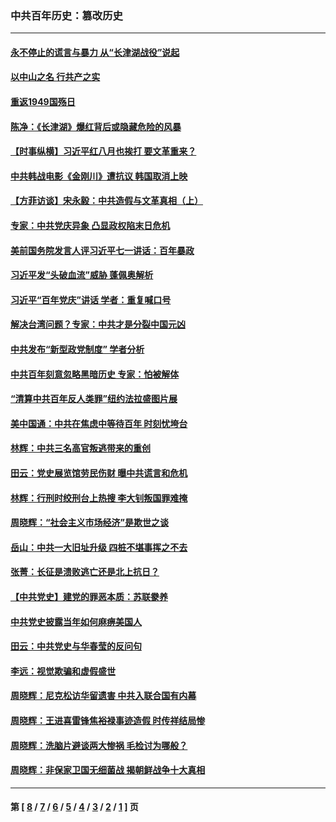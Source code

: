 ### 中共百年历史：篡改历史
---
#### [永不停止的谎言与暴力 从“长津湖战役”说起](../../pages/nf1176115/n13494094.md?12020430) 
#### [以中山之名 行共产之实](../../pages/nf1176115/n13346437.md?12020430) 
#### [重返1949国殇日](../../pages/nf1176115/n13346372.md?12020430) 
#### [陈净：《长津湖》爆红背后或隐藏危险的风暴](../../pages/nf1176115/n13314364.md?12020430) 
#### [【时事纵横】习近平红八月也挨打 要文革重来？](../../pages/nf1176115/n13231393.md?12020430) 
#### [中共韩战电影《金刚川》遭抗议 韩国取消上映](../../pages/nf1176115/n13219114.md?12020430) 
#### [【方菲访谈】宋永毅：中共造假与文革真相（上）](../../pages/nf1176115/n13200760.md?12020430) 
#### [专家：中共党庆异象 凸显政权陷末日危机](../../pages/nf1176115/n13067084.md?12020430) 
#### [美前国务院发言人评习近平七一讲话：百年暴政](../../pages/nf1176115/n13066986.md?12020430) 
#### [习近平发“头破血流”威胁 蓬佩奥解析](../../pages/nf1176115/n13063604.md?12020430) 
#### [习近平“百年党庆”讲话 学者：重复喊口号](../../pages/nf1176115/n13061411.md?12020430) 
#### [解决台湾问题？专家：中共才是分裂中国元凶](../../pages/nf1176115/n13060811.md?12020430) 
#### [中共发布“新型政党制度” 学者分析](../../pages/nf1176115/n13056354.md?12020430) 
#### [中共百年刻意忽略黑暗历史 专家：怕被解体](../../pages/nf1176115/n13056056.md?12020430) 
#### [“清算中共百年反人类罪”纽约法拉盛图片展](../../pages/nf1176115/n13052220.md?12020430) 
#### [美中国通：中共在焦虑中等待百年 时刻忧垮台](../../pages/nf1176115/n13048820.md?12020430) 
#### [林辉：中共三名高官叛逃带来的重创](../../pages/nf1176115/n13035206.md?12020430) 
#### [田云：党史展览馆劳民伤财 曝中共谎言和危机](../../pages/nf1176115/n13033900.md?12020430) 
#### [林辉：行刑时绞刑台上热搜 李大钊叛国罪难掩](../../pages/nf1176115/n13031965.md?12020430) 
#### [周晓辉：“社会主义市场经济”是欺世之谈](../../pages/nf1176115/n13024090.md?12020430) 
#### [岳山：中共一大旧址升级 四桩不堪事挥之不去](../../pages/nf1176115/n13021697.md?12020430) 
#### [张菁：长征是溃败逃亡还是北上抗日？](../../pages/nf1176115/n13020585.md?12020430) 
#### [【中共党史】建党的罪恶本质：苏联豢养](../../pages/nf1176115/n13011888.md?12020430) 
#### [中共党史披露当年如何麻痹美国人](../../pages/nf1176115/n12966400.md?12020430) 
#### [田云：中共党史与华春莹的反问句](../../pages/nf1176115/n12765178.md?12020430) 
#### [李远：视觉欺骗和虚假盛世](../../pages/nf1176115/n12993376.md?12020430) 
#### [周晓辉：尼克松访华留遗害 中共入联合国有内幕](../../pages/nf1176115/n12991422.md?12020430) 
#### [周晓辉：王进喜雷锋焦裕禄事迹造假 时传祥结局惨](../../pages/nf1176115/n12985497.md?12020430) 
#### [周晓辉：洗脑片避谈两大惨祸 毛检讨为哪般？](../../pages/nf1176115/n12971285.md?12020430) 
#### [周晓辉：非保家卫国无细菌战 揭朝鲜战争十大真相](../../pages/nf1176115/n12954161.md?12020430) 

---
#### 第 [ [8](./8.md?12020430) / [7](./7.md?12020430) / [6](./6.md?12020430) / [5](./5.md?12020430) / [4](./4.md?12020430) / [3](./3.md?12020430) / [2](./2.md?12020430) / [1](./1.md?12020430) ] 页
